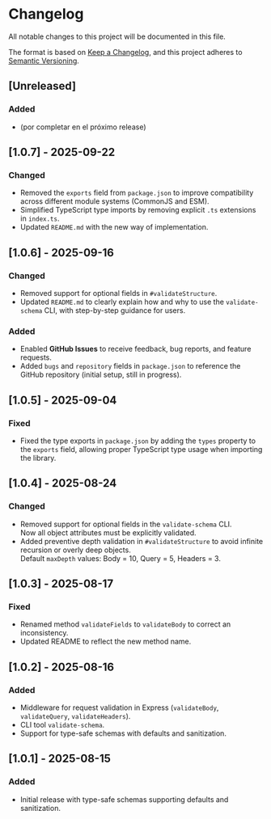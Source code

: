 # Changelog
All notable changes to this project will be documented in this file.

The format is based on [Keep a Changelog](https://keepachangelog.com/en/1.1.0/),
and this project adheres to [Semantic Versioning](https://semver.org/spec/v2.0.0.html).
## [Unreleased]
### Added
- (por completar en el próximo release)

## [1.0.7] - 2025-09-22
### Changed
- Removed the `exports` field from `package.json` to improve compatibility across different module systems (CommonJS and ESM).  
- Simplified TypeScript type imports by removing explicit `.ts` extensions in `index.ts`.
- Updated `README.md` with the new way of implementation.

## [1.0.6] - 2025-09-16
### Changed
- Removed support for optional fields in `#validateStructure`.
- Updated `README.md` to clearly explain how and why to use the `validate-schema` CLI, with step-by-step guidance for users.

### Added
- Enabled **GitHub Issues** to receive feedback, bug reports, and feature requests.
- Added `bugs` and `repository` fields in `package.json` to reference the GitHub repository (initial setup, still in progress).


## [1.0.5] - 2025-09-04
### Fixed
- Fixed the type exports in `package.json` by adding the `types` property to the `exports` field, allowing proper TypeScript type usage when importing the library.

## [1.0.4] - 2025-08-24
### Changed
- Removed support for optional fields in the `validate-schema` CLI.  
  Now all object attributes must be explicitly validated.
- Added preventive depth validation in `#validateStructure` to avoid infinite recursion or overly deep objects.  
  Default `maxDepth` values: Body = 10, Query = 5, Headers = 3.

## [1.0.3] - 2025-08-17
### Fixed
- Renamed method `validateFields` to `validateBody` to correct an inconsistency.
- Updated README to reflect the new method name.

## [1.0.2] - 2025-08-16
### Added
- Middleware for request validation in Express (`validateBody`, `validateQuery`, `validateHeaders`).
- CLI tool `validate-schema`.
- Support for type-safe schemas with defaults and sanitization.

## [1.0.1] - 2025-08-15
### Added
- Initial release with type-safe schemas supporting defaults and sanitization.
